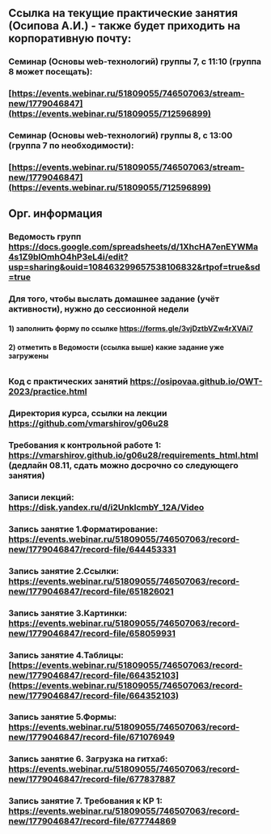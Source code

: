 ## Ссылка на текущие практические занятия (Осипова А.И.) - также будет приходить на корпоративную почту:
### Семинар (Основы web-технологий) группы 7, с 11:10 (группа 8 может посещать):
### [https://events.webinar.ru/51809055/746507063/stream-new/1779046847](https://events.webinar.ru/51809055/712596899)

### Семинар (Основы web-технологий) группы 8, с 13:00 (группа 7 по необходимости):
### [https://events.webinar.ru/51809055/746507063/stream-new/1779046847](https://events.webinar.ru/51809055/712596899)


## Орг. информация
### Ведомость групп https://docs.google.com/spreadsheets/d/1XhcHA7enEYWMa4s1Z9blOmhO4hP3eL4i/edit?usp=sharing&ouid=108463299657538106832&rtpof=true&sd=true 
### Для того, чтобы выслать домашнее задание (учёт активности), нужно до сессионной недели
#### 1) заполнить форму по ссылке https://forms.gle/3vjDztbVZw4rXVAi7 
#### 2) отметить в Ведомости (ссылка выше) какие задание уже загружены
######
### Код с практических занятий https://osipovaa.github.io/OWT-2023/practice.html
### Директория курса, ссылки на лекции https://github.com/vmarshirov/g06u28

### Требования к контрольной работе 1: https://vmarshirov.github.io/g06u28/requirements_html.html (дедлайн 08.11, сдать можно досрочно со следующего занятия)

### Записи лекций: https://disk.yandex.ru/d/i2UnklcmbY_12A/Video
### Запись занятие 1.Форматирование: [https://events.webinar.ru/51809055/746507063/record-new/1779046847/record-file/644453331 ](https://events.webinar.ru/51809055/746507063/record-new/1779046847/record-file/644453331)
### Запись занятие 2.Ссылки: [https://events.webinar.ru/51809055/746507063/record-new/1779046847/record-file/651826021 ](https://events.webinar.ru/51809055/746507063/record-new/1779046847/record-file/651826021)
### Запись занятие 3.Картинки: https://events.webinar.ru/51809055/746507063/record-new/1779046847/record-file/658059931 
### Запись занятие 4.Таблицы: [https://events.webinar.ru/51809055/746507063/record-new/1779046847/record-file/664352103](https://events.webinar.ru/51809055/746507063/record-new/1779046847/record-file/664352103)
### Запись занятие 5.Формы: https://events.webinar.ru/51809055/746507063/record-new/1779046847/record-file/671076949 
### Запись занятие 6. Загрузка на гитхаб: https://events.webinar.ru/51809055/746507063/record-new/1779046847/record-file/677837887 
### Запись занятие 7. Требования к КР 1: https://events.webinar.ru/51809055/746507063/record-new/1779046847/record-file/677744869
